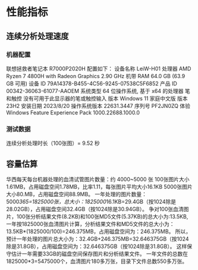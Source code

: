# 性能指标

## 连续分析处理速度

### 机器配置
联想拯救者笔记本 R7000P2020H 配置如下：
设备名称	LeiW-H01
处理器	AMD Ryzen 7 4800H with Radeon Graphics            2.90 GHz
机带 RAM	64.0 GB (63.9 GB 可用)
设备 ID	79A14378-B455-4C56-9245-07538C5F6852
产品 ID	00342-36063-61077-AAOEM
系统类型	64 位操作系统, 基于 x64 的处理器
笔和触控	没有可用于此显示器的笔或触控输入
版本	Windows 11 家庭中文版
版本	23H2
安装日期	‎2023/‎8/‎20
操作系统版本	22631.3447
序列号	PF2JN0ZQ
体验	Windows Feature Experience Pack 1000.22688.1000.0

### 测试数据
连续分析处理时长（100张图）= 9.52 秒

## 容量估算

华西每天每台机器处理的血清试管图片数量：约 4000~5000 张
100张图片大小1.61MB，占用磁盘空间1.78MB，比率1.11，每张图片平均大小16.1KB
5000张图片大小80.MB，占用磁盘空间88.9MB。
一年处理的图片数量：5000*365=1825000张，总大小：1825000*16.1KB=29.4GB（按1024除是28.02GB），占用磁盘空间32.4GB（按1024除是30.94GB）。
争对100张血清图片，100张分析结果文件(8.2KB)和100张MD5文件(5.37KB)的总大小为:13.5KB, 一年按1825000张血清图片计算，分析结果文件和MD5文件的总大小为：13.5KB*(1825000/100)=246.375MB，占用磁盘空间为：246.375MB。
所以，预计一年处理的图片总大小为：32.4GB+246.375MB=32.646375GB（按1024除是31.8GB），占用磁盘空间为：32.646375GB（按1024除是31.8GB）。
这样保守估计一年需要33GB的磁盘空间保存图片和分析结果文件。
一年文件的总数在1825000*3=5475000个，血清图片180多万张，目录下文件总数550多万张。
